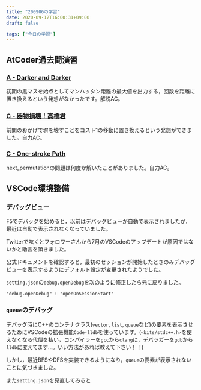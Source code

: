 ```yaml
---
title: "200906の学習"
date: 2020-09-12T16:00:31+09:00
draft: false

tags: ["今日の学習"]
---
```

## AtCoder過去問演習
### [A - Darker and Darker](https://atcoder.jp/contests/agc033/tasks/agc033_a)

初期の黒マスを始点としてマンハッタン距離の最大値を出力する，回数を距離に置き換えるという発想がなかったです。解説AC。


### [C - 器物損壊！高橋君](https://atcoder.jp/contests/arc005/tasks/arc005_3)

前問のおかげで塀を壊すことをコスト1の移動に置き換えるという発想ができました。自力AC。

### [C - One-stroke Path](https://atcoder.jp/contests/abc054/tasks/abc054_c)

next_permutationの問題は何度か解いたことがありました。自力AC。

## VSCode環境整備

### デバッグビュー
F5でデバッグを始めると，以前はデバッグビューが自動で表示されましたが，最近は自動で表示されなくなっていました。

Twitterで呟くとフォロワーさんから7月のVSCodeのアップデートが原因ではないかと助言を頂きました。

公式ドキュメントを確認すると，最初のセッションが開始したときのみデバッグビューを表示するようにデフォルト設定が変更されたようでした。

`setting.json`の`debug.openDebug`を次のように修正したら元に戻りました。
```
"debug.openDebug" : "openOnSessionStart"
```

### `queue`のデバッグ

デバッグ時にC++のコンテナクラス(`vector`, `list`, `queue`など)の要素を表示させるためにVSCodeの拡張機能`Code-lldb`を使っています。(`<bits/stdc++.h>`を使えなくなる代償を払い，コンパイラーを`gcc`から`clang`に，デバッガーを`gdb`から`lldb`に変えてます…。いい方法があれば教えて下さい！！)

しかし，最近BFSやDFSを実装できるようになり，`queue`の要素が表示されないことに気づきました。

また`setting.json`を見直してみると